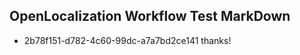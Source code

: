 ## OpenLocalization Workflow Test MarkDown
* 2b78f151-d782-4c60-99dc-a7a7bd2ce141 
thanks!<!--HONumber=Mar16_HO4-->
